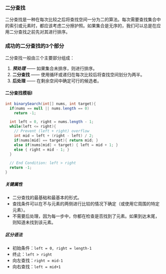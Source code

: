 ### 二分查找

二分查找是一种在每次比较之后将查找空间一分为二的算法。每次需要查找集合中的索引或元素时，都应该考虑二分擦护照。如果集合是无序的，我们可以总是在应用二分查找之前先对其进行排序。

### 成功的二分查找的3个部分

二分查找一般由三个主要部分组成：

1. ***预处理*** —— 如果集合未排序，则进行排序。
2. **二分查找** —— 使用循环或递归在每次比较后将查找空间划分为两半。
3. **后处理** —— 在剩余空间中确定可行的候选者。

#### 二分查找模板I

```java
int binarySearch(int[] nums, int target){
  if(nums == null || nums.length == 0)
    return -1;

  int left = 0, right = nums.length - 1;
  while(left <= right){
    // Prevent (left + right) overflow
    int mid = left + (right - left) / 2;
    if(nums[mid] == target){ return mid; }
    else if(nums[mid] < target) { left = mid + 1; }
    else { right = mid - 1; }
  }

  // End Condition: left > right
  return -1;
}
```

##### 关键属性

- 二分查找的最基础和最基本的形式。
- 查找条件可以在不与元素的两侧进行比较的情况下确定（或使用它周围的特定元素）。
- 不需要后处理，因为每一步中，你都在检查是否找到了元素。如果到达末尾，则知道未找到该元素。

##### 区分语法

- 初始条件：`left = 0, right = length-1`
- 终止：`left > right`
- 向左查找：`right = mid-1`
- 向右查找：`left = mid+1`

